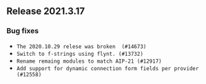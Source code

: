 <!--
 Licensed to the Apache Software Foundation (ASF) under one
 or more contributor license agreements.  See the NOTICE file
 distributed with this work for additional information
 regarding copyright ownership.  The ASF licenses this file
 to you under the Apache License, Version 2.0 (the
 "License"); you may not use this file except in compliance
 with the License.  You may obtain a copy of the License at

   http://www.apache.org/licenses/LICENSE-2.0

 Unless required by applicable law or agreed to in writing,
 software distributed under the License is distributed on an
 "AS IS" BASIS, WITHOUT WARRANTIES OR CONDITIONS OF ANY
 KIND, either express or implied.  See the License for the
 specific language governing permissions and limitations
 under the License.
 -->

## Release 2021.3.17

### Bug fixes

* `The 2020.10.29 relese was broken  (#14673)`
* `Switch to f-strings using flynt. (#13732)`
* `Rename remaing modules to match AIP-21 (#12917)`
* `Add support for dynamic connection form fields per provider (#12558)`
